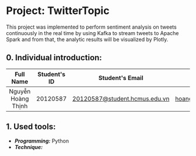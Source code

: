 # Project: TwitterTopic
This project was implemented to perform sentiment analysis on tweets continuously in the real time by using Kafka to stream tweets 
to Apache Spark and from that, the analytic results will be visualized by Plotly. 

## 0. Individual introduction:
| Full Name                  |   Student's ID   | Student's Email                    |      Individual Email              |
|:--------------------------:|:----------------:|:----------------------------------:|:----------------------------------:|
| Nguyễn Hoàng Thịnh         |  20120587        | 20120587@student.hcmus.edu.vn      | hoangthinh130322@gmail.com               |

## 1. Used tools:
+ ***Programming:*** Python
+ ***Technique:***